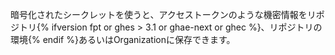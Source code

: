 暗号化されたシークレットを使うと、アクセストークンのような機密情報をリポジトリ{% ifversion fpt or ghes > 3.1 or ghae-next or ghec %}、リポジトリの環境{% endif %}あるいはOrganizationに保存できます。
